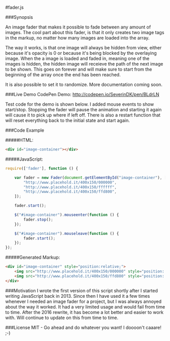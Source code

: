 #fader.js

###Synopsis

An image fader that makes it possible to fade between any amount of images. The cool part about this fader, is that it only creates two image tags in the markup, no matter how many images are loaded into the array.

The way it works, is that one image will always be hidden from view, either because it's opacity is 0 or because it's being blocked by the overlaying image. When the a image is loaded and faded in, meaning one of the images is hidden, the hidden image will receieve the path of the next image to be shown. This goes on forever and will make sure to start from the beginning of the array once the end has been reached.

It is also possible to set it to randomize. More documentation coming soon.

###Live Demo
CodePen Demo: http://codepen.io/SeverinDK/pen/BLdrLN

Test code for the demo is shown below. I added mouse events to show start/stop.
Stopping the fader will pause the animation and starting it again will cause it to pick up where if left off.
There is also a restart function that will reset everything back to the initial state and start again.

###Code Example

#####HTML:
```html
<div id="image-container"></div>
```

#####JavaScript:
```javascript
require(['fader'], function () {

    var fader = new Fader(document.getElementById("image-container"), [
        "http://www.placehold.it/400x150/000000",
        "http://www.placehold.it/400x150/ffffff",
        "http://www.placehold.it/400x150/ffd800",
    ]);

    fader.start();

    $("#image-container").mouseenter(function () {
        fader.stop();
    });

    $("#image-container").mouseleave(function () {
        fader.start();
    });
});
```

#####Generated Markup:
```html
<div id="image-container" style="position:relative;">
    <img src="http://www.placehold.it/400x150/000000" style="position: absolute;">
    <img src="http://www.placehold.it/400x150/ffd800" style="position: absolute; opacity: 1;">
</div>
```

###Motivation
I wrote the first version of this script shortly after I started writing JavaScript back in 2013. Since then I have used it a few times whenever I needed an image fader for a project, but I was always annoyed about the way it worked. It had a very limited usage and would fail from time to time. After the 2016 rewrite, it has become a lot better and easier to work with. Will continue to update on this from time to time.

###License
MIT - Go ahead and do whatever you want! I doooon't caaare! ;-)
